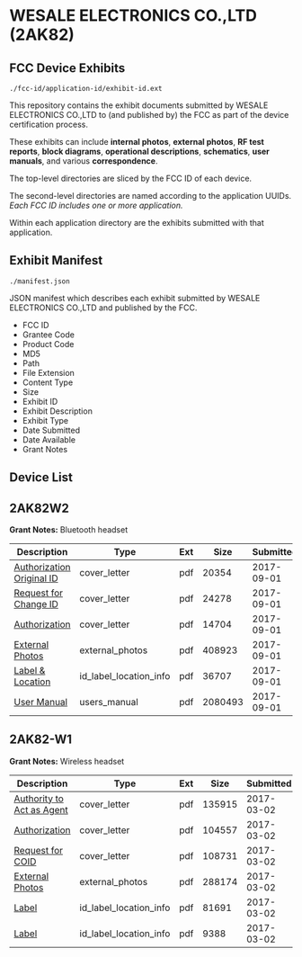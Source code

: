 # WESALE ELECTRONICS CO.,LTD (2AK82)
## FCC Device Exhibits

```
./fcc-id/application-id/exhibit-id.ext
```

This repository contains the exhibit documents submitted by WESALE ELECTRONICS CO.,LTD to (and published by) the FCC as part of the device certification process.

These exhibits can include **internal photos**, **external photos**, **RF test reports**, **block diagrams**, **operational descriptions**, **schematics**, **user manuals**, and various **correspondence**.

The top-level directories are sliced by the FCC ID of each device.

The second-level directories are named according to the application UUIDs. *Each FCC ID includes one or more application.*

Within each application directory are the exhibits submitted with that application. 

## Exhibit Manifest

```
./manifest.json
```

JSON manifest which describes each exhibit submitted by WESALE ELECTRONICS CO.,LTD and published by the FCC.

- FCC ID
- Grantee Code
- Product Code
- MD5
- Path
- File Extension
- Content Type
- Size
- Exhibit ID
- Exhibit Description
- Exhibit Type
- Date Submitted
- Date Available
- Grant Notes

## Device List
## 2AK82W2
**Grant Notes:** Bluetooth headset

| Description | Type | Ext | Size | Submitted | Available |
| ----------- | ---- | --- | ---- | --------- | --------- |
| [Authorization Original ID](2AK82W2/e2f893f0aebe8f8a206b44fc421a6c7b/3541466.pdf) | cover_letter | pdf | 20354 | 2017-09-01 | 2017-09-01 |
| [Request for Change ID](2AK82W2/e2f893f0aebe8f8a206b44fc421a6c7b/3541468.pdf) | cover_letter | pdf | 24278 | 2017-09-01 | 2017-09-01 |
| [Authorization](2AK82W2/e2f893f0aebe8f8a206b44fc421a6c7b/3541474.pdf) | cover_letter | pdf | 14704 | 2017-09-01 | 2017-09-01 |
| [External Photos](2AK82W2/e2f893f0aebe8f8a206b44fc421a6c7b/3499181.pdf) | external_photos | pdf | 408923 | 2017-09-01 | 2017-09-01 |
| [Label & Location](2AK82W2/e2f893f0aebe8f8a206b44fc421a6c7b/3541471.pdf) | id_label_location_info | pdf | 36707 | 2017-09-01 | 2017-09-01 |
| [User Manual](2AK82W2/e2f893f0aebe8f8a206b44fc421a6c7b/3541472.pdf) | users_manual | pdf | 2080493 | 2017-09-01 | 2017-09-01 |
## 2AK82-W1
**Grant Notes:** Wireless headset

| Description | Type | Ext | Size | Submitted | Available |
| ----------- | ---- | --- | ---- | --------- | --------- |
| [Authority to Act as Agent](2AK82-W1/0f9cf243f6e6eb70a7bede9abe4ebddf/3302334.pdf) | cover_letter | pdf | 135915 | 2017-03-02 | 2017-03-04 |
| [Authorization](2AK82-W1/0f9cf243f6e6eb70a7bede9abe4ebddf/3302335.pdf) | cover_letter | pdf | 104557 | 2017-03-02 | 2017-03-04 |
| [Request for COID](2AK82-W1/0f9cf243f6e6eb70a7bede9abe4ebddf/3302336.pdf) | cover_letter | pdf | 108731 | 2017-03-02 | 2017-03-04 |
| [External Photos](2AK82-W1/0f9cf243f6e6eb70a7bede9abe4ebddf/3039156.pdf) | external_photos | pdf | 288174 | 2017-03-02 | 2017-03-04 |
| [Label](2AK82-W1/0f9cf243f6e6eb70a7bede9abe4ebddf/3039158.pdf) | id_label_location_info | pdf | 81691 | 2017-03-02 | 2017-03-04 |
| [Label](2AK82-W1/0f9cf243f6e6eb70a7bede9abe4ebddf/3302344.pdf) | id_label_location_info | pdf | 9388 | 2017-03-02 | 2017-03-04 |
